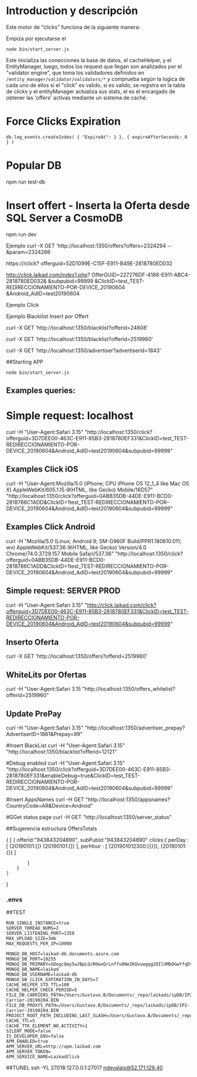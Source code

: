 # Introduction y descripción
Este motor de "clicks" funciona de la siguiente manera:

Empiza por ejecutarse el 
```
node bin/start_server.js 
```
Este inicializa las conecciones  la base de datos, el cacheHelper, y el EntityManager, luego, todos los request que llegan son analizados por 
el "validator engine", que toma los validadores definidos en ```/entity_manager/validator/validators/*``` y comprueba según la logica de cada uno de ellos 
si el "click" es valido, si es valido, se registra en la tabla de clicks y el entityManager actualiza sus stats, el es el encargado de obtener las 'offers' 
activas mediante un sistema de caché.

# Force Clicks Expiration

```
db.log_events.createIndex( { "ExpireAt": 1 }, { expireAfterSeconds: 0 } )
```

# Popular DB
npm run test-db

# Insert offert - Inserta la Oferta desde SQL Server a CosmoDB
npm run dev

Ejemplo 
curl -X GET 'http://localhost:1350/offers?offers=2324294 --&param=2324286

https://<TBD>/click?
offerguid=52D1099E-C15F-E911-B49E-2818780ED032

http://click.laikad.com/index1.php?
OfferGUID=227276DF-4186-E911-ABC4-2818780ED032&
&subpubid=99999
&ClickID=test_TEST-REDIRECCIONAMIENTO-POR-DEVICE_20190604
&Android_AdID=test20190604

Ejemplo Click

Ejemplo Blackilist Insert por Offert

curl -X GET 'http://localhost:1350/blacklist?offerid=24808'  

curl -X GET 'http://localhost:1350/blacklist?offerid=2519960'  

curl -X GET 'http://localhost:1350/advertiser?advertiserid=1843'  

##Starting APP

```
node bin/start_server.js
```


## Examples queries:
# Simple request: localhost
curl -H "User-Agent:Safari 3.15" "http://localhost:1350/click?offerguid=3D7DEE00-463C-E911-85B3-2818780EF331&ClickID=test_TEST-REDIRECCIONAMIENTO-POR-DEVICE_20190604&Android_AdID=test20190604&subpubid=99999"


## Examples Click iOS
curl -H "User-Agent:Mozilla/5.0 (iPhone; CPU iPhone OS 12_1_4 like Mac OS X) AppleWebKit/605.1.15 (KHTML, like Gecko) Mobile/16D57" "http://localhost:1350/click?offerguid=0ABB35DB-44DE-E911-BCD0-2818786C1ADD&ClickID=1test_TEST-REDIRECCIONAMIENTO-POR-DEVICE_20190604&Android_AdID=test20190604&subpubid=99999"

## Examples Click Android
curl -H "Mozilla/5.0 (Linux; Android 9; SM-G960F Build/PPR1.180610.011; wv) AppleWebKit/537.36 (KHTML, like Gecko) Version/4.0 Chrome/74.0.3729.157 Mobile Safari/537.36" "http://localhost:1350/click?offerguid=0ABB35DB-44DE-E911-BCD0-2818786C1ADD&ClickID=1test_TEST-REDIRECCIONAMIENTO-POR-DEVICE_20190604&Android_AdID=test20190604&subpubid=99999"

## Simple request: SERVER PROD
curl -H "User-Agent:Safari 3.15" "http://click.laikad.com/click?offerguid=3D7DEE00-463C-E911-85B3-2818780EF331&ClickID=test_TEST-REDIRECCIONAMIENTO-POR-DEVICE_20190604&Android_AdID=test20190604&subpubid=99999"


## Inserto Oferta
curl -X GET 'http://localhost:1350/offers?offerid=2519960' 

## WhiteLits por Ofertas
curl -H "User-Agent:Safari 3.15 "http://localhost:1350/offers_whitelist?offerid=2519960" 

## Update PrePay
curl -H "User-Agent:Safari 3.15" "http://localhost:1350/advertiser_prepay?AdvertiserID=1861&Prepay=99"

#Insert BlackList
curl -H "User-Agent:Safari 3.15" "http://localhost:1350/blacklist?offerid=12121" 

#Debug enabled
curl -H "User-Agent:Safari 3.15" "http://localhost:1350/click?offerguid=3D7DEE00-463C-E911-85B3-2818780EF331&enableDebug=true&ClickID=test_TEST-REDIRECCIONAMIENTO-POR-DEVICE_20190604&Android_AdID=test20190604&subpubid=99999"

#Insert AppsNames
curl -H GET "http://localhost:1350/appsnames?CountryCode=AR&Device=Android" 

#GGet status page
curl -H GET "http://localhost:1350/server_status" 





##Sugerencia estructura OffersTotals

{
    [
        {
            offerId:"943843204890",
            subPubId:"943843204890"
            clicks:{
                perDay : [
                    {20190101:[]}
                    {20190101:[]}
                ],
                perHour : [
                    {201901012300:[{}]},
                    {20190101:{}}
                ]

            }
        }
    ]
}

### .envs

##TEST
```
RUN_SINGLE_INSTANCE=true
SERVER_THREAD_NUMS=2
SERVER_LISTENING_PORT=1350
MAX_UPLOAD_SIZE=3mb
MAX_REQUESTS_PER_IP=10000

MONGO_DB_HOST=laikad-db.documents.azure.com
MONGO_DB_PORT=10255
MONGO_DB_PRIMARY=SDegcQmy5wJBpLGcROwxQrLnffvDNeIKQvuwgqg2OIlUMbOGwYfqDtHLNeXYzQrr2CBtdJe4XOgTnKvsFuRAMA==
MONGO_DB_NAME=laikad 
MONGO_DB_USERNAME=laikad-db
MONGO_DB_CLICK_EXPIRATION_IN_DAYS=7
CACHE_HELPER_STD_TTL=100
CACHE_HELPER_CHECK_PERIOD=5
FILE_DB_CARRIERS_PATH=/Users/Gustavo.B/Documents/_repo/laikads/ipDB/IP2-Carrier-20190204.BIN
FILE_DB_PROXYS_PATH=/Users/Gustavo.B/Documents/_repo/laikads/ipDB/IP2-Carrier-20190204.BIN
PROJECT_ROOT_PATH_INCLUDING_LAST_SLASH=/Users/Gustavo.B/Documents/_repo/laikads/Laikadclick/
CACHE_TTL=5
CACHE_TTK_ELEMENT_NO_ACTIVITY=1
SILENT_MODE=false
IS_DEVELOPER_ENV=false
APM_ENABLED=true
APM_SERVER_URL=http://apm.laikad.com
APM_SERVER_TOKEN=
APM_SERVICE_NAME=LaikadClick
```

##TUNEL 
ssh -YL 27018:127.0.0.1:27017 ndevalais@52.171.129.40
